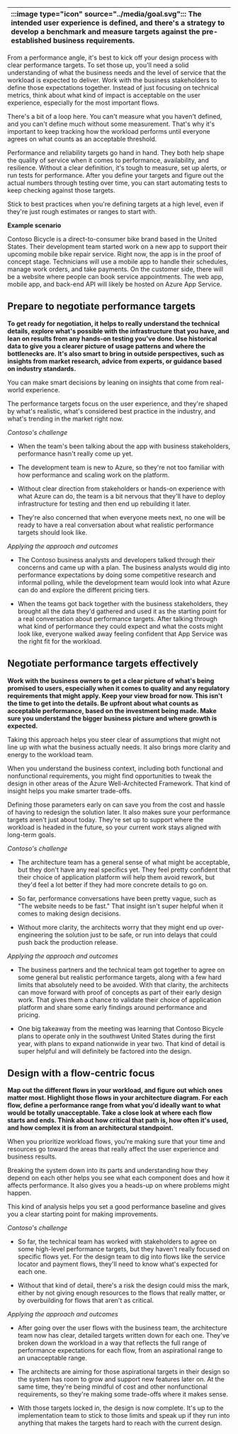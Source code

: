| :::image type="icon" source="../media/goal.svg"::: The intended user experience is defined, and there's a strategy to develop a benchmark and measure targets against the pre-established business requirements. |
| :----------------------------------------------------------------------------------------------------------------------------- |

From a performance angle, it's best to kick off your design process with clear performance targets. To set those up, you'll need a solid understanding of what the business needs and the level of service that the workload is expected to deliver. Work with the business stakeholders to define those expectations together. Instead of just focusing on technical metrics, think about what kind of impact is acceptable on the user experience, especially for the most important flows.


There's a bit of a loop here. You can't measure what you haven't defined, and you can't define much without some measurement. That's why it's important to keep tracking how the workload performs until everyone agrees on what counts as an acceptable threshold.


Performance and reliability targets go hand in hand. They both help shape the quality of service when it comes to performance, availability, and resilience. Without a clear definition, it's tough to measure, set up alerts, or run tests for performance. After you define your targets and figure out the actual numbers through testing over time, you can start automating tests to keep checking against those targets.

Stick to best practices when you're defining targets at a high level, even if they're just rough estimates or ranges to start with.

**Example scenario**

Contoso Bicycle is a direct-to-consumer bike brand based in the United States. Their development team started work on a new app to support their upcoming mobile bike repair service. Right now, the app is in the proof of concept stage. Technicians will use a mobile app to handle their schedules, manage work orders, and take payments. On the customer side, there will be a website where people can book service appointments. The web app, mobile app, and back-end API will likely be hosted on Azure App Service.

## Prepare to negotiate performance targets

**To get ready for negotiation, it helps to really understand the technical details, explore what's possible with the infrastructure that you have, and lean on results from any hands-on testing you've done. Use historical data to give you a clearer picture of usage patterns and where the bottlenecks are. It's also smart to bring in outside perspectives, such as insights from market research, advice from experts, or guidance based on industry standards.**

You can make smart decisions by leaning on insights that come from real-world experience.

The performance targets focus on the user experience, and they're shaped by what's realistic, what's considered best practice in the industry, and what's trending in the market right now.

*Contoso's challenge*

- When the team's been talking about the app with business stakeholders, performance hasn't really come up yet.

- The development team is new to Azure, so they're not too familiar with how performance and scaling work on the platform.
- Without clear direction from stakeholders or hands-on experience with what Azure can do, the team is a bit nervous that they'll have to deploy infrastructure for testing and then end up rebuilding it later.
- They're also concerned that when everyone meets next, no one will be ready to have a real conversation about what realistic performance targets should look like.

*Applying the approach and outcomes*

- The Contoso business analysts and developers talked through their concerns and came up with a plan. The business analysts would dig into performance expectations by doing some competitive research and informal polling, while the development team would look into what Azure can do and explore the different pricing tiers.

- When the teams got back together with the business stakeholders, they brought all the data they'd gathered and used it as the starting point for a real conversation about performance targets. After talking through what kind of performance they could expect and what the costs might look like, everyone walked away feeling confident that App Service was the right fit for the workload.

## Negotiate performance targets effectively

**Work with the business owners to get a clear picture of what's being promised to users, especially when it comes to quality and any regulatory requirements that might apply. Keep your view broad for now. This isn't the time to get into the details. Be upfront about what counts as acceptable performance, based on the investment being made. Make sure you understand the bigger business picture and where growth is expected.**

Taking this approach helps you steer clear of assumptions that might not line up with what the business actually needs. It also brings more clarity and energy to the workload team.

When you understand the business context, including both functional and nonfunctional requirements, you might find opportunities to tweak the design in other areas of the Azure Well-Architected Framework. That kind of insight helps you make smarter trade-offs.

Defining those parameters early on can save you from the cost and hassle of having to redesign the solution later. It also makes sure your performance targets aren't just about today. They're set up to support where the workload is headed in the future, so your current work stays aligned with long-term goals.

*Contoso's challenge*

- The architecture team has a general sense of what might be acceptable, but they don't have any real specifics yet. They feel pretty confident that their choice of application platform will help them avoid rework, but they'd feel a lot better if they had more concrete details to go on.

- So far, performance conversations have been pretty vague, such as "The website needs to be fast." That insight isn't super helpful when it comes to making design decisions.
- Without more clarity, the architects worry that they might end up over-engineering the solution just to be safe, or run into delays that could push back the production release.

*Applying the approach and outcomes*

- The business partners and the technical team got together to agree on some general but realistic performance targets, along with a few hard limits that absolutely need to be avoided. With that clarity, the architects can move forward with proof of concepts as part of their early design work. That gives them a chance to validate their choice of application platform and share some early findings around performance and pricing.

- One big takeaway from the meeting was learning that Contoso Bicycle plans to operate only in the southwest United States during the first year, with plans to expand nationwide in year two. That kind of detail is super helpful and will definitely be factored into the design.

## Design with a flow-centric focus

**Map out the different flows in your workload, and figure out which ones matter most. Highlight those flows in your architecture diagram. For each flow, define a performance range from what you'd ideally want to what would be totally unacceptable. Take a close look at where each flow starts and ends. Think about how critical that path is, how often it's used, and how complex it is from an architectural standpoint.**

When you prioritize workload flows, you're making sure that your time and resources go toward the areas that really affect the user experience and business results.

Breaking the system down into its parts and understanding how they depend on each other helps you see what each component does and how it affects performance. It also gives you a heads-up on where problems might happen.

This kind of analysis helps you set a good performance baseline and gives you a clear starting point for making improvements.

*Contoso's challenge*

- So far, the technical team has worked with stakeholders to agree on some high-level performance targets, but they haven't really focused on specific flows yet. For the design team to dig into flows like the service locator and payment flows, they'll need to know what's expected for each one.

- Without that kind of detail, there's a risk the design could miss the mark, either by not giving enough resources to the flows that really matter, or by overbuilding for flows that aren't as critical.

*Applying the approach and outcomes*

- After going over the user flows with the business team, the architecture team now has clear, detailed targets written down for each one. They've broken down the workload in a way that reflects the full range of performance expectations for each flow, from an aspirational range to an unacceptable range.

- The architects are aiming for those aspirational targets in their design so the system has room to grow and support new features later on. At the same time, they're being mindful of cost and other nonfunctional requirements, so they're making some trade-offs where it makes sense.
- With those targets locked in, the design is now complete. It's up to the implementation team to stick to those limits and speak up if they run into anything that makes the targets hard to reach with the current design.
